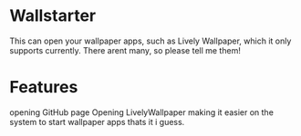 # Wallstarter
This can open your wallpaper apps, such as Lively Wallpaper, which it only supports currently. There arent many, so please tell me them!


# Features
opening GitHub page
Opening LivelyWallpaper
making it easier on the system to start wallpaper apps
thats it i guess.
